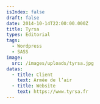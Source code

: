 ```yaml
---
isIndex: false
draft: false
date: 2014-10-14T22:00:00.000Z
title: Tyrsa
types: Editorial
tags:
  - Wordpress
  - SASS
image:
  src: /images/uploads/tyrsa.jpg
datas:
  - title: Client
    text: Armée de l’air
  - title: Website
    text: https://www.tyrsa.fr
---
```

